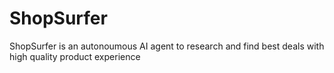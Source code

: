 # ShopSurfer
ShopSurfer is an autonoumous AI agent to research and find best deals with high quality product experience
